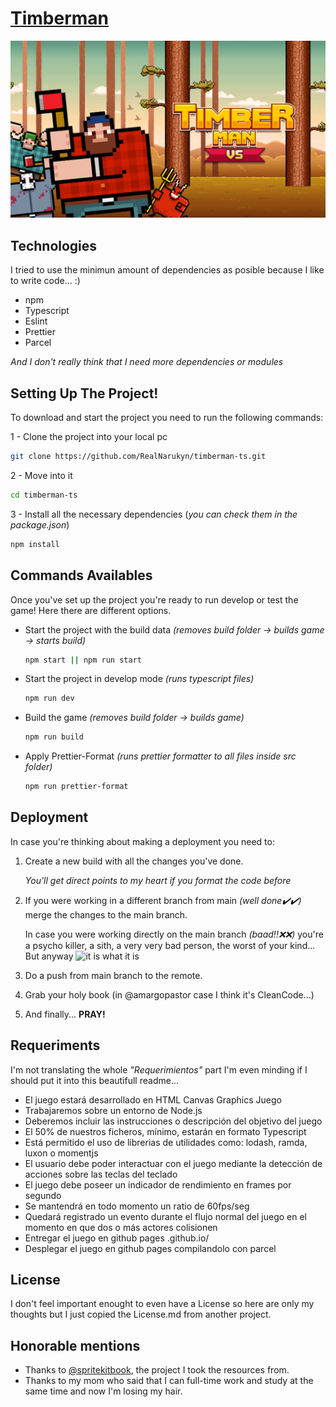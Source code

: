 # [Timberman](https://realnarukyn.github.io/timberman-ts/)

<p align="center">
  <img src="./public/img/timberman-front-page.jpg">
</p>

## Technologies

I tried to use the minimun amount of dependencies as posible because I like to write code... :)

- npm
- Typescript
- Eslint
- Prettier
- Parcel

_And I don't really think that I need more dependencies or modules_

## Setting Up The Project!

To download and start the project you need to run the following commands:

1 - Clone the project into your local pc

```bash
git clone https://github.com/RealNarukyn/timberman-ts.git
```

2 - Move into it

```bash
cd timberman-ts
```

3 - Install all the necessary dependencies (_you can check them in the package.json_)

```bash
npm install
```

## Commands Availables

Once you've set up the project you're ready to run develop or test the game! Here there are different options.

- Start the project with the build data _(removes build folder -> builds game -> starts build)_

  ```bash
  npm start || npm run start
  ```

- Start the project in develop mode _(runs typescript files)_

  ```bash
  npm run dev
  ```

- Build the game _(removes build folder -> builds game)_

  ```bash
  npm run build
  ```

- Apply Prettier-Format _(runs prettier formatter to all files inside src folder)_

  ```bash
  npm run prettier-format
  ```

## Deployment

In case you're thinking about making a deployment you need to:

1. Create a new build with all the changes you've done.

   _You'll get direct points to my heart if you format the code before_

2. If you were working in a different branch from main _(well done✔️✔️)_ merge the changes to the main branch.

   In case you were working directly on the main branch _(baad!!❌❌)_ you're a psycho killer, a sith, a very very bad person, the worst of your kind... But anyway ![it is what it is](./public/gifs/whatitis.gif)

3. Do a push from main branch to the remote.

4. Grab your holy book (in @amargopastor case I think it's CleanCode...)

5. And finally... **PRAY!**

## Requeriments

I'm not translating the whole _"Requerimientos"_ part I'm even minding if I should put it into this beautifull readme...

- El juego estará desarrollado en HTML Canvas Graphics Juego
- Trabajaremos sobre un entorno de Node.js
- Deberemos incluir las instrucciones o descripción del objetivo del juego
- El 50% de nuestros ficheros, mínimo, estarán en formato Typescript
- Está permitido el uso de librerias de utilidades como: lodash, ramda, luxon o momentjs
- El usuario debe poder interactuar con el juego mediante la detección de acciones sobre las teclas del teclado
- El juego debe poseer un indicador de rendimiento en frames por segundo
- Se mantendrá en todo momento un ratio de 60fps/seg
- Quedará registrado un evento durante el flujo normal del juego en el momento en que dos o más actores colisionen
- Entregar el juego en github pages <usuario>.github.io/<repositorio>
- Desplegar el juego en github pages compilandolo con parcel

## License

I don't feel important enought to even have a License so here are only my thoughts but I just copied the License.md from another project.

## Honorable mentions

- Thanks to [@spritekitbook](https://github.com/spritekitbook/timberman-swift), the project I took the resources from.
- Thanks to my mom who said that I can full-time work and study at the same time and now I'm losing my hair.
